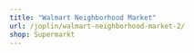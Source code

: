 ```yaml
---
title: "Walmart Neighborhood Market"
url: /joplin/walmart-neighborhood-market-2/
shop: Supermarkt
---
```

